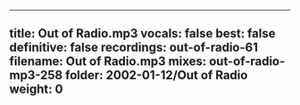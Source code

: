 
---
title: Out of Radio.mp3
vocals: false
best: false
definitive: false
recordings: out-of-radio-61
filename: Out of Radio.mp3
mixes: out-of-radio-mp3-258
folder: 2002-01-12/Out of Radio
weight: 0
---

